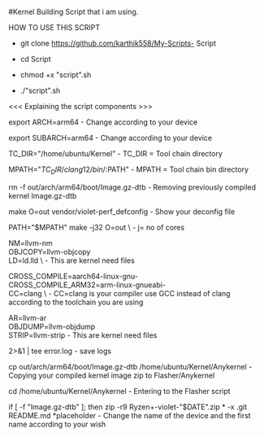 #Kernel Building Script that i am using.

HOW TO USE THIS SCRIPT

- git clone https://github.com/karthik558/My-Scripts- Script

- cd Script

- chmod +x "script".sh

- ./"script".sh

<<< Explaining the script components >>>

export ARCH=arm64 - Change according to your device 

export SUBARCH=arm64 - Change according to your device 

TC_DIR="/home/ubuntu/Kernel" - TC_DIR = Tool chain directory 

MPATH="$TC_DIR/clang12/bin/:$PATH" - MPATH = Tool chain bin directory 

rm -f out/arch/arm64/boot/Image.gz-dtb - Removing previously compiled kernel Image.gz-dtb 

make O=out vendor/violet-perf_defconfig - Show your deconfig file

PATH="$MPATH" make -j32 O=out \ - j= no of cores

NM=llvm-nm \
    OBJCOPY=llvm-objcopy \
    LD=ld.lld \               - This are kernel need files
    
CROSS_COMPILE=aarch64-linux-gnu- \
        CROSS_COMPILE_ARM32=arm-linux-gnueabi- \
        CC=clang \            - CC=clang is your compiler use GCC instead of clang according to the toolchain you are using 
        
AR=llvm-ar \
        OBJDUMP=llvm-objdump \
        STRIP=llvm-strip      - This are kernel need files
        
2>&1 | tee error.log  - save logs 

cp out/arch/arm64/boot/Image.gz-dtb /home/ubuntu/Kernel/Anykernel - Copying your compiled kernel image zip to Flasher/Anykernel

cd /home/ubuntu/Kernel/Anykernel - Entering to the Flasher script

if [ -f "Image.gz-dtb" ]; then
    zip -r9 Ryzen+-violet-"$DATE".zip * -x .git README.md *placeholder  - Change the name of the device and the first name according to your wish
    
